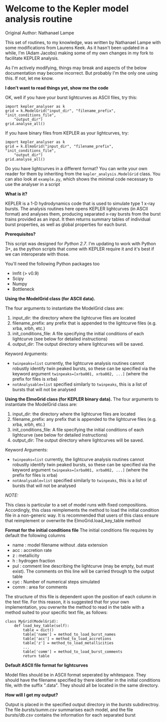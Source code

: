 Welcome to the Kepler model analysis routine
============================================

Original Author: Nathanael Lampe

This set of routines, to my knowledge, was written by Nathanael Lampe with some
modifications from Laurens Keek.  As it hasn't been updated in a while, I'm
(Adam Jacobs) making some of my own changes in my fork to facilitate KEPLER
analysis.

As I'm actively modifying, things may break and aspects of the below
documentation may become incorrect.  But probably I'm the only one
using this.  If not, let me know.

**I don't want to read things yet, show me the code**

OK, well if you have your burst lightcurves as ASCII files, try this:

```
import kepler_analyser as k
grid = k.ModelGrid("input_dir", "filename_prefix", "init_conditions_file",
    "output_dir")
grid.analyse_all()
```

If you have binary files from KEPLER as your lightcurves, try:

```
import kepler_analyser as k
grid = k.ElmoGrid("input_dir", "filename_prefix", "init_conditions_file",
    "output_dir")
grid.analyse_all()
```

Do you have lightcurves in a different format? You can write your own reader for them by inheriting from the
`kepler_analysis.ModelGrid` class. You can also look at `example.py`, which shows the minimal code necessary to use the analyser in a script

**What is it?**

KEPLER is a 1-D hydrodynamics code that is used to simulate type 1
x-ray bursts. The analysis routines here opens KEPLER lightcurves
(in ASCII format) and analyses them, producing separated x-ray
bursts from the burst trains provided as an input. It then returns
summary tables of individual burst properties, as well as global
properties for each burst.

**Prerequisites?**

This script was designed for *Python 2.7*.  I'm updating to work with Python 3+,
as the python scripts that come with KEPLER require it and it's best if we can
interoperate with those.

You'll need the following Python packages too
 * lmfit (> v0.9)
 * Scipy
 * Numpy
 * Bottleneck

**Using the ModelGrid class (for ASCII data).**

The four arguments to instantiate the ModelGrid class are:
  1. input_dir: the directory where the lightcurve files are located
  2. filename_prefix: any prefix that is appended to the lightcurve files (e.g. xrba, xrbh, etc.)
  3. init_conditions_file: A file specifying the initial conditions of each lightcurve (see below for detailed instructions)
  4. output_dir: The output directory where lightcurves will be saved.

Keyword Arguments:
  * `twinpeaks=list` currently, the lightcurve analysis
routines cannot robustly identify twin peaked bursts, so these can be specified via the keyword argument `twinpeaks=[xrba001, xrba002, ...]` (where the prefix for files is xrba)
  * `notAnalysable=list` specified similarly to `twinpeaks`, this is a list of bursts that will not be analysed

**Using the ElmoGrid class (for KEPLER binary data).**
The four arguments to instantiate the ModelGrid class are:
  1. input_dir: the directory where the lightcurve files are located
  2. filename_prefix: any prefix that is appended to the lightcurve files (e.g. xrba, xrbh, etc.)
  3. init_conditions_file: A file specifying the initial conditions of each lightcurve (see below for detailed instructions)
  4. output_dir: The output directory where lightcurves will be saved.

Keyword Arguments:
  * `twinpeaks=list` currently, the lightcurve analysis
routines cannot robustly identify twin peaked bursts, so these can be specified via the keyword argument `twinpeaks=[xrba001, xrba002, ...]` (where the prefix for files is xrba)
  * `notAnalysable=list` specified similarly to `twinpeaks`, this is a list of bursts that will not be analysed

*NOTE:*

This class is particular to a set of model runs with fixed
compositions. Accordingly, this class reimplements the
method to load the initial condition file in a non-generic
way. It is recommended that users of this class ensure that
reimplement or overwrite the ElmoGrid.load_key_table method


**Format for the initial conditions file**
The initial conditions file requires by default the following columns
- name : model filename without .data extension
- acc  : accretion rate
- z    : metallicity
- h    : hydrogen fraction
- pul  : comment line describing the lightcurve (may be empty, but must
  exist). The comments on this line will be carried through to the output table
- cyc  : Number of numerical steps simulated
- comm : area for comments

The structure of this file is dependent upon the position of each column in the text file. For this reason, it is suggested that for your own implementation, you overwrite the method to read in the table with a method suited to your specific text file, as follows:

```
class MyGrid(ModelGrid):
    def load_key_table(self):
        table = dict()
        table['name'] = method_to_load_burst_names
        table['acc'] = method_to_load_accretions
        table['z'] = method_to_load_metallicities
        ...
        table['comm'] = method_to_load_burst_comments
        return table
```

**Default ASCII file format for lightcurves**

Model files should be in ASCII format seperated by whitespace. They should
have the filename specified by there identifier in the initial conditions
file, with the suffix ".data". They should all be located in the same
directory.


**How will I get my output?**

Output is placed in the specified output directory in the *bursts* subdirectroy.
The file *bursts/summ.csv* summarises each model, and the file
*bursts/db.csv* contains the information for each separated burst
